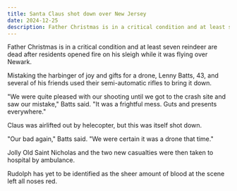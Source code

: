 ```yaml
---
title: Santa Claus shot down over New Jersey
date: 2024-12-25
description: Father Christmas is in a critical condition and at least seven reindeer are dead after his sleigh was fired at while flying over Newark.
---
```


Father Christmas is in a critical condition and at least seven reindeer are dead after residents opened fire on his sleigh while it was flying over Newark.

Mistaking the harbinger of joy and gifts for a drone, Lenny Batts, 43, and several of his friends used their semi-automatic rifles to bring it down.

"We were quite pleased with our shooting until we got to the crash site and saw our mistake," Batts said. "It was a frightful mess. Guts and presents everywhere."

Claus was airlifted out by helecopter, but this was itself shot down. 

"Our bad again," Batts said. "We were certain it was a drone that time."

Jolly Old Saint Nicholas and the two new casualties were then taken to hospital by ambulance.

Rudolph has yet to be identified as the sheer amount of blood at the scene left all noses red.